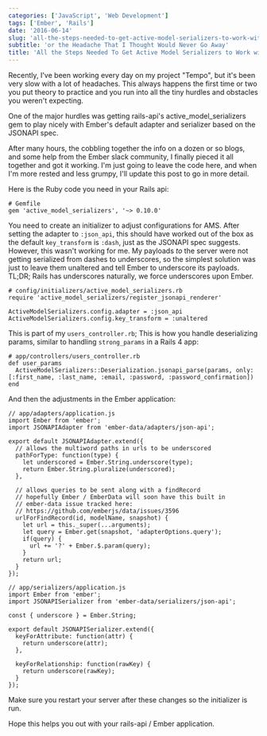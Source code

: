 ```yaml
---
categories: ['JavaScript', 'Web Development']
tags: ['Ember', 'Rails']
date: '2016-06-14'
slug: 'all-the-steps-needed-to-get-active-model-serializers-to-work-with-jsonapiadapter-and-jsonapiserializer-in-ember'
subtitle: 'or the Headache That I Thought Would Never Go Away'
title: 'All the Steps Needed To Get Active Model Serializers to Work with JSONAPIAdapter and JSONAPISerializer in Ember'
---
```


Recently, I've been working every day on my project "Tempo", but it's been very slow with a lot of headaches. This always happens the first time or two you put theory to practice and you run into all the tiny hurdles and obstacles you weren't expecting.

One of the major hurdles was getting rails-api's active_model_serializers gem to play nicely with Ember's default adapter and serializer based on the JSONAPI spec.

After many hours, the cobbling together the info on a dozen or so blogs, and some help from the Ember slack community, I finally pieced it all together and got it working. I'm just going to leave the code here, and when I'm more rested and less grumpy, I'll update this post to go in more detail.

Here is the Ruby code you need in your Rails api:

```
# Gemfile
gem 'active_model_serializers', '~> 0.10.0'

```

You need to create an initializer to adjust configurations for AMS. After setting the adapter to `:json_api`, this should have worked out of the box as the default `key_transform` is `:dash`, just as the JSONAPI spec suggests. However, this wasn't working for me. My payloads _to_ the server were not getting serialized from dashes to underscores, so the simplest solution was just to leave them unaltered and tell Ember to underscore its payloads. TL;DR; Rails has underscores naturally, we force underscores upon Ember.

```
# config/initializers/active_model_serializers.rb
require 'active_model_serializers/register_jsonapi_renderer'

ActiveModelSerializers.config.adapter = :json_api
ActiveModelSerializers.config.key_transform = :unaltered

```

This is part of my `users_controller.rb`; This is how you handle deserializing params, similar to handling `strong_params` in a Rails 4 app:

```
# app/controllers/users_controller.rb
def user_params
  ActiveModelSerializers::Deserialization.jsonapi_parse(params, only: [:first_name, :last_name, :email, :password, :password_confirmation])
end

```

And then the adjustments in the Ember application:

```
// app/adapters/application.js
import Ember from 'ember';
import JSONAPIAdapter from 'ember-data/adapters/json-api';

export default JSONAPIAdapter.extend({
  // allows the multiword paths in urls to be underscored
  pathForType: function(type) {
    let underscored = Ember.String.underscore(type);
    return Ember.String.pluralize(underscored);
  },

  // allows queries to be sent along with a findRecord
  // hopefully Ember / EmberData will soon have this built in
  // ember-data issue tracked here:
  // https://github.com/emberjs/data/issues/3596
  urlForFindRecord(id, modelName, snapshot) {
    let url = this._super(...arguments);
    let query = Ember.get(snapshot, 'adapterOptions.query');
    if(query) {
      url += '?' + Ember.$.param(query);
    }
    return url;
  }
});

```

```
// app/serializers/application.js
import Ember from 'ember';
import JSONAPISerializer from 'ember-data/serializers/json-api';

const { underscore } = Ember.String;

export default JSONAPISerializer.extend({
  keyForAttribute: function(attr) {
    return underscore(attr);
  },

  keyForRelationship: function(rawKey) {
    return underscore(rawKey);
  }
});

```

Make sure you restart your server after these changes so the initializer is run.

Hope this helps you out with your rails-api / Ember application.
